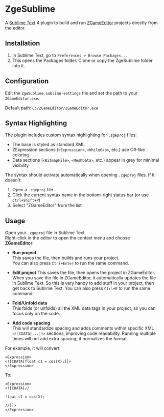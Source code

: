 # ZgeSublime

A [Sublime Text](https://www.sublimetext.com/) 4 plugin to build and run [ZGameEditor](https://www.zgameeditor.org/) projects directly from the editor.

## Installation

1. In Sublime Text, go to `Preferences > Browse Packages...`
2. This opens the Packages folder. Clone or copy the ZgeSublime folder into it.

## Configuration

Edit the `ZgeSublime.sublime-settings` file and set the path to your `ZGameEditor.exe`.

Default path: `C:/ZGameEditor/ZGameEditor.exe`

## Syntax Highlighting

The plugin includes custom syntax highlighting for `.zgeproj` files:

- The base is styled as standard XML
- ZExpression sections (`<Expression>`, `<WhileExp>`, etc.) use C#-like coloring
- Data sections (`<BitmapFile>`, `<MeshData>`, etc.) appear in grey for minimal visibility

The syntax should activate automatically when opening `.zgeproj` files. If it doesn't:

1. Open a `.zgeproj` file
2. Click the current syntax name in the bottom-right status bar (or use `Ctrl+Shift+P`)
3. Select "ZGameEditor" from the list

## Usage

Open your `.zgeproj` file in Sublime Text.  
Right-click in the editor to open the context menu and choose **ZGameEditor**:

- **Run project**  
This saves the file, then builds and runs your project.  
You can also press `Ctrl+Enter` to run the same command.

- **Edit project**
This saves the file, then opens the project in ZGameEditor.
When you save the file in ZGameEditor, it automatically updates the file in Sublime Text.
So this is very handy to add stuff in your project, then get back to Sublime Text.
You can also press `Ctrl+E` to run the same command.

- **Fold/Unfold data**  
This folds (or unfolds) all the XML data tags in your project, so you can focus only on the code.

- **Add code spacing**  
This will standardize spacing and adds comments within specific XML `<![CDATA[...]]>` sections, improving code readability.
Running multiple times will not add extra spacing; it normalizes the format.

For example, it will convert:
```
<Expression>
<![CDATA[float c1 = cos(X);]]>
</Expression>
```
To:
```
<Expression>
<![CDATA[//

float c1 = cos(X);

//]]>
</Expression>
```
